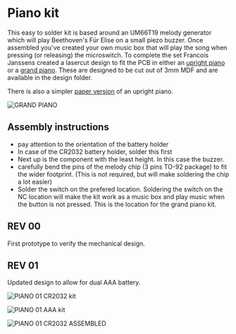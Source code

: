 # Piano kit

This easy to solder kit is based around an UM66T19 melody generator which will play Beethoven's Für Elise on a small piezo buzzer.
Once assembled you've created your own music box that will play the song when pressing (or releasing) the microswitch.
To complete the set Francois Janssens created a lasercut design to fit the PCB in either an [upright piano](https://github.com/phyx-be/PIANO_KIT/blob/main/design/upright_piano_AAA_3mmMDF.pdf) or a [grand piano](https://github.com/phyx-be/PIANO_KIT/blob/main/design/grand_piano_AAA_3mmMDF.pdf). 
These are designed to be cut out of 3mm MDF and are available in the design folder.

There is also a simpler [paper version](https://github.com/phyx-be/PIANO_KIT/blob/main/design/paper_piano.pdf) of an upright piano.

![GRAND PIANO](media/GRAND_PIANO_NOBG.png)

## Assembly instructions

- pay attention to the orientation of the battery holder
- In case of the CR2032 battery holder, solder this first
- Next up is the component with the least height. In this case the buzzer.
- carefully bend the pins of the melody chip (3 pins TO-92 package) to fit the wider footprint. (This is not required, but will make soldering the chip a lot easier)
- Solder the switch on the prefered location. Soldering the switch on the NC location will make the kit work as a music box and play music when the button is not pressed. This is the location for the grand piano kit.

## REV 00

First prototype to verify the mechanical design.

## REV 01

Updated design to allow for dual AAA battery.

![PIANO 01 CR2032 kit](media/PIANO_KIT_CR2032.jpg)

![PIANO 01 AAA kit](media/PIANO_KIT_AAA.jpg)

![PIANO 01 CR2032 ASSEMBLED](media/PIANO_KIT_CR2032_ASSEMBLED.jpg)
